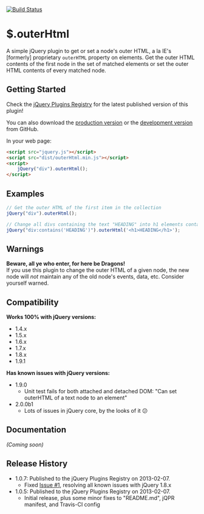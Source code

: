 [![Build Status](https://travis-ci.org/JamesMGreene/jquery.outerHtml.png)](https://travis-ci.org/JamesMGreene/jquery.outerHtml)

# $.outerHtml

A simple jQuery plugin to get or set a node's outer HTML, a la IE's [formerly] proprietary `outerHTML` property on elements.
Get the outer HTML contents of the first node in the set of matched elements or set the outer HTML contents of every matched node.

## Getting Started
Check the [jQuery Plugins Registry](http://plugins.jquery.com/outerHtml/) for the latest published version of this plugin!

You can also download the [production version][min] or the [development version][max] from GitHub.

[min]: https://raw.github.com/JamesMGreene/jquery.outerHtml/master/dist/outerHtml.min.js
[max]: https://raw.github.com/JamesMGreene/jquery.outerHtml/master/dist/outerHtml.js

In your web page:

```html
<script src="jquery.js"></script>
<script src="dist/outerHtml.min.js"></script>
<script>
    jQuery("div").outerHtml();
</script>
```

## Examples
```js
// Get the outer HTML of the first item in the collection
jQuery("div").outerHtml();

// Change all divs containing the text "HEADING" into h1 elements containing [only] the text "HEADING"
jQuery("div:contains('HEADING')").outerHtml('<h1>HEADING</h1>');
```

## Warnings
**Beware, all ye who enter, for here be Dragons!**  
If you use this plugin to change the outer HTML of a given node, the new node will
_not_ maintain any of the old node's events, data, etc. Consider yourself warned.

## Compatibility
**Works 100% with jQuery versions:**  
 - 1.4.x
 - 1.5.x
 - 1.6.x
 - 1.7.x
 - 1.8.x
 - 1.9.1

**Has known issues with jQuery versions:**  
 - 1.9.0
     - Unit test fails for both attached and detached DOM: "Can set outerHTML of a text node to an element"
 - 2.0.0b1
     - Lots of issues in jQuery core, by the looks of it :confused:

## Documentation
_(Coming soon)_

## Release History
 - 1.0.7: Published to the jQuery Plugins Registry on 2013-02-07.
     - Fixed [Issue #1](https://github.com/JamesMGreene/jquery.outerHtml/issues/1), resolving all known issues with jQuery 1.8.x
 - 1.0.5: Published to the jQuery Plugins Registry on 2013-02-07.
     - Initial release, plus some minor fixes to "README.md", jQPR manifest, and Travis-CI config

